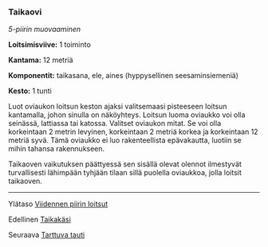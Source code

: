 ### Taikaovi

*5-piirin muovaaminen*

**Loitsimisviive:** 1 toiminto

**Kantama:** 12 metriä

**Komponentit:** taikasana, ele, aines (hyppysellinen seesaminsiemeniä)

**Kesto:** 1 tunti

Luot oviaukon loitsun keston ajaksi valitsemaasi pisteeseen loitsun kantamalla, johon sinulla on näköyhteys. Loitsun luoma oviaukko voi olla seinässä, lattiassa tai katossa. Valitset oviaukon mitat. Se voi olla korkeintaan 2 metrin levyinen, korkeintaan 2 metriä korkea ja korkeintaan 12 metriä syvä. Tämä oviaukko ei luo rakenteellista epävakautta, luotiin se mihin tahansa rakennukseen.

Taikaoven vaikutuksen päättyessä sen sisällä olevat olennot ilmestyvät turvallisesti lähimpään tyhjään tilaan sillä puolella oviaukkoa, jolla loitsit taikaoven.

---

Ylätaso [Viidennen piirin loitsut](5_piirin_loitsut.md)

Edellinen [Taikakäsi](Taikakäsi.md)

Seuraava [Tarttuva tauti](Tarttuva_tauti.md)

